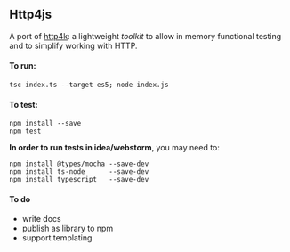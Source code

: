 ## Http4js

A port of [http4k](https://github.com/http4k/http4k): a lightweight _toolkit_ to allow in memory functional testing and to simplify working with HTTP. 

#### To run: 

`tsc index.ts --target es5; node index.js`

#### To test:

```
npm install --save
npm test
```

**In order to run tests in idea/webstorm**, you may need to:

```
npm install @types/mocha --save-dev
npm install ts-node      --save-dev
npm install typescript   --save-dev 
```

#### To do

- write docs
- publish as library to npm
- support templating